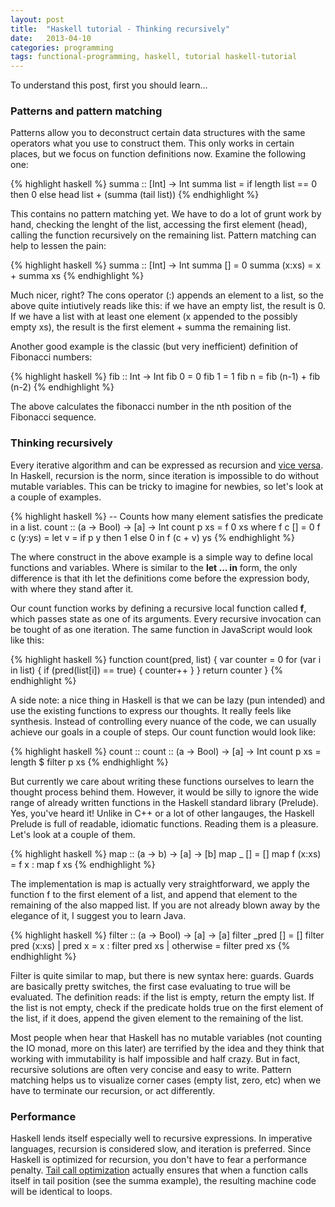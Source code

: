 ```yaml
---
layout: post
title:  "Haskell tutorial - Thinking recursively"
date:   2013-04-10
categories: programming
tags: functional-programming, haskell, tutorial haskell-tutorial
---
```


<p>
    To understand this post, first you should learn...
</p>

<h3>Patterns and pattern matching</h3>

<p>
    Patterns allow you to deconstruct certain data structures with the same operators what you use to construct them.
    This only works in certain places, but we focus on function definitions now.
    Examine the following one:
</p>

{% highlight haskell %}
summa :: [Int] -> Int
summa list = if length list == 0
    then 0
    else head list + (summa (tail list))
{% endhighlight %}

<p>
    This contains no pattern matching yet. We have to do a lot of grunt work by hand, checking the lenght of the list,
    accessing the first element (head), calling the function recursively on the remaining list. Pattern matching can help to
    lessen the pain:
</p>

{% highlight haskell %}
summa :: [Int] -> Int
summa [] = 0
summa (x:xs) = x + summa xs
{% endhighlight %}

<p>
    Much nicer, right? The cons operator (:) appends an element to a list, so the above quite intiutively reads like this: if we have an empty
    list, the result is 0. If we have a list with at least one element (x appended to the possibly empty xs), the result is the first element +
    summa the remaining list.
</p>

<p>
    Another good example is the classic (but very inefficient) definition of Fibonacci numbers: 
</p>

{% highlight haskell %}
fib :: Int -> Int
fib 0 = 0
fib 1 = 1
fib n = fib (n-1) + fib (n-2)
{% endhighlight %}

<p>
    The above calculates the fibonacci number in the nth position of the Fibonacci sequence.
</p>

<h3>Thinking recursively</h3>

<p>
    Every iterative algorithm and can be expressed as recursion and <a href="http://en.wikipedia.org/wiki/Vice_Versa">vice versa</a>.
    In Haskell, recursion is the norm, since iteration is impossible to do without mutable variables. This can be tricky to imagine for newbies,
    so let's look at a couple of examples.
</p>

{% highlight haskell %}
-- Counts how many element satisfies the predicate in a list.
count :: (a -> Bool) -> [a] -> Int
count p xs = f 0 xs
    where
        f c [] = 0
        f c (y:ys) =
            let v = if p y then 1 else 0
            in f (c + v) ys
{% endhighlight %}

<p>
    The where construct in the above example is a simple way to define local functions and variables.
    Where is similar to the <b>let ... in</b> form, the only difference is that ith let the definitions come before the expression body, with where
    they stand after it.
</p>

<p>
    Our count function works by defining a recursive local function called <b>f</b>, which passes state as one of its arguments.
    Every recursive invocation can be tought of as one iteration. The same function in JavaScript would look like this:
</p>

{% highlight haskell %}
function count(pred, list) {
    var counter = 0
    for (var i in list) {
        if (pred(list[i]) == true) {
            counter++
        }
    }
    return counter
}
{% endhighlight %}

<p>
    A side note: a nice thing in Haskell is that we can be lazy (pun intended) and use the existing functions to express our thoughts. It really feels like synthesis.
    Instead of controlling every nuance of the code, we can usually achieve our goals in a couple of steps. Our count function would look like:
</p>

{% highlight haskell %}
count :: count :: (a -> Bool) -> [a] -> Int
count p xs = length $ filter p xs
{% endhighlight %}

<p>
    But currently we care about writing these functions ourselves to learn the thought process behind them. However, it would be silly to ignore the wide range of
    already written functions in the Haskell standard library (Prelude). Yes, you've heard it! Unlike in C++ or a lot of other langauges, the Haskell Prelude
    is full of readable, idiomatic functions. Reading them is a pleasure. Let's look at a couple of them.
</p>

{% highlight haskell %}
map :: (a -> b) -> [a] -> [b]
map _ []     = []
map f (x:xs) = f x : map f xs
{% endhighlight %}

<p>
    The implementation is map is actually very straightforward, we apply the function f to the first element of a list, and append that element to the 
    remaining of the also mapped list. If you are not already blown away by the elegance of it, I suggest you to learn Java.
</p>

{% highlight haskell %}
filter :: (a -> Bool) -> [a] -> [a]
filter _pred []    = []
filter pred (x:xs)
  | pred x         = x : filter pred xs
  | otherwise      = filter pred xs
{% endhighlight %}

<p>
    Filter is quite similar to map, but there is new syntax here: guards. Guards are basically pretty switches, the first case evaluating to true
    will be evaluated. The definition reads: if the list is empty, return the empty list. If the list is not empty, check if the predicate holds true on
    the first element of the list, if it does, append the given element to the remaining of the list.
</p>

<p>
    Most people when hear that Haskell has no mutable variables (not counting the IO monad, more on this later) are terrified by the idea
    and they think that working with immutability is half impossible and half crazy. But in fact, recursive solutions are often very concise
    and easy to write. Pattern matching helps us to visualize corner cases (empty list, zero, etc) when we have to terminate our recursion, or act differently.
</p>

<h3>Performance</h3>

<p>
    Haskell lends itself especially well to recursive expressions. In imperative languages, recursion is considered slow, and iteration is preferred.
    Since Haskell is optimized for recursion, you don't have to fear a performance
    penalty. <a href="http://en.wikipedia.org/wiki/Tail_call">Tail call optimization</a> actually ensures that when a function calls itself in tail position
    (see the summa example), the resulting machine code will be identical to loops.
</p>